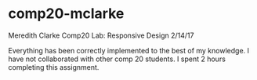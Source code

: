 # comp20-mclarke

Meredith Clarke
Comp20
Lab: Responsive Design
2/14/17

Everything has been correctly implemented to the best of my knowledge.
I have not collaborated with other comp 20 students.
I spent 2 hours completing this assignment.
